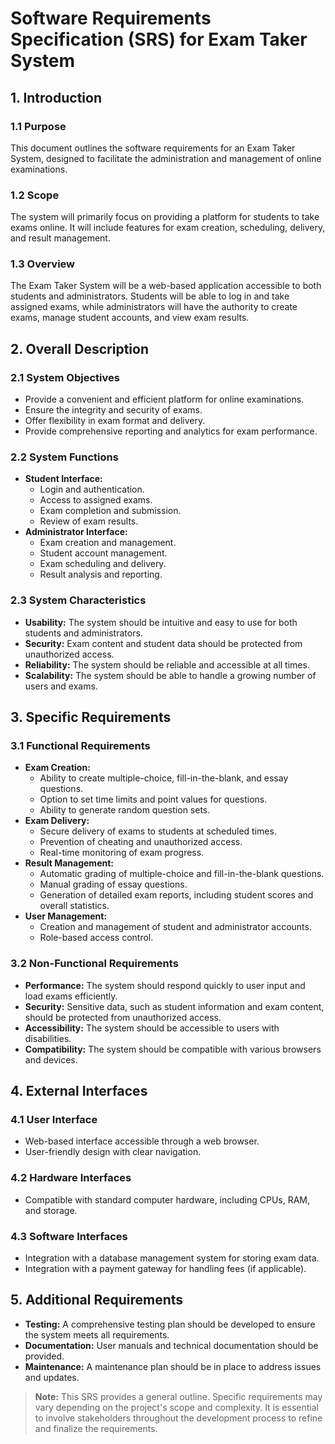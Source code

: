 # Software Requirements Specification (SRS) for Exam Taker System

## 1. Introduction

### 1.1 Purpose

This document outlines the software requirements for an Exam Taker System, designed to facilitate the administration and management of online examinations.

### 1.2 Scope

The system will primarily focus on providing a platform for students to take exams online. It will include features for exam creation, scheduling, delivery, and result management.

### 1.3 Overview

The Exam Taker System will be a web-based application accessible to both students and administrators. Students will be able to log in and take assigned exams, while administrators will have the authority to create exams, manage student accounts, and view exam results.

## 2. Overall Description

### 2.1 System Objectives

- Provide a convenient and efficient platform for online examinations.
- Ensure the integrity and security of exams.
- Offer flexibility in exam format and delivery.
- Provide comprehensive reporting and analytics for exam performance.

### 2.2 System Functions

- **Student Interface:**
  - Login and authentication.
  - Access to assigned exams.
  - Exam completion and submission.
  - Review of exam results.
- **Administrator Interface:**
  - Exam creation and management.
  - Student account management.
  - Exam scheduling and delivery.
  - Result analysis and reporting.

### 2.3 System Characteristics

- **Usability:** The system should be intuitive and easy to use for both students and administrators.
- **Security:** Exam content and student data should be protected from unauthorized access.
- **Reliability:** The system should be reliable and accessible at all times.
- **Scalability:** The system should be able to handle a growing number of users and exams.

## 3. Specific Requirements

### 3.1 Functional Requirements

- **Exam Creation:**
  - Ability to create multiple-choice, fill-in-the-blank, and essay questions.
  - Option to set time limits and point values for questions.
  - Ability to generate random question sets.
- **Exam Delivery:**
  - Secure delivery of exams to students at scheduled times.
  - Prevention of cheating and unauthorized access.
  - Real-time monitoring of exam progress.
- **Result Management:**
  - Automatic grading of multiple-choice and fill-in-the-blank questions.
  - Manual grading of essay questions.
  - Generation of detailed exam reports, including student scores and overall statistics.
- **User Management:**
  - Creation and management of student and administrator accounts.
  - Role-based access control.

### 3.2 Non-Functional Requirements

- **Performance:** The system should respond quickly to user input and load exams efficiently.
- **Security:** Sensitive data, such as student information and exam content, should be protected from unauthorized access.
- **Accessibility:** The system should be accessible to users with disabilities.
- **Compatibility:** The system should be compatible with various browsers and devices.

## 4. External Interfaces

### 4.1 User Interface

- Web-based interface accessible through a web browser.
- User-friendly design with clear navigation.

### 4.2 Hardware Interfaces

- Compatible with standard computer hardware, including CPUs, RAM, and storage.

### 4.3 Software Interfaces

- Integration with a database management system for storing exam data.
- Integration with a payment gateway for handling fees (if applicable).

## 5. Additional Requirements

- **Testing:** A comprehensive testing plan should be developed to ensure the system meets all requirements.
- **Documentation:** User manuals and technical documentation should be provided.
- **Maintenance:** A maintenance plan should be in place to address issues and updates.

> **Note:** This SRS provides a general outline. Specific requirements may vary depending on the project's scope and complexity. It is essential to involve stakeholders throughout the development process to refine and finalize the requirements.
